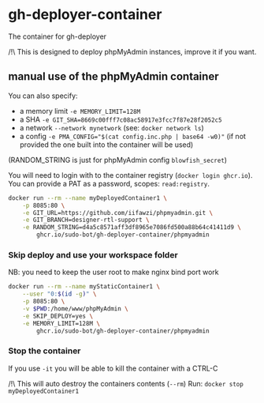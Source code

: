 # gh-deployer-container

The container for gh-deployer

/!\ This is designed to deploy phpMyAdmin instances, improve it if you want.

## manual use of the phpMyAdmin container

You can also specify:

- a memory limit `-e MEMORY_LIMIT=128M`
- a SHA `-e GIT_SHA=8669c00fff7c08ac58917e3fcc7f87e28f2052c5`
- a network `--network mynetwork` (see: `docker network ls`)
- a config `-e PMA_CONFIG="$(cat config.inc.php | base64 -w0)"` (if not provided the one built into the container will be used)

(RANDOM_STRING is just for phpMyAdmin config `blowfish_secret`)

You will need to login with to the container registry (`docker login ghcr.io`). You can provide a PAT as a password, scopes: `read:registry`.

```sh
docker run --rm --name myDeployedContainer1 \
    -p 8085:80 \
    -e GIT_URL=https://github.com/iifawzi/phpmyadmin.git \
    -e GIT_BRANCH=designer-rtl-support \
    -e RANDOM_STRING=d4a5c8571aff3df8965e7086fd500a88b64c41411d9 \
        ghcr.io/sudo-bot/gh-deployer-container/phpmyadmin
```

### Skip deploy and use your workspace folder

NB: you need to keep the user root to make nginx bind port work

```sh
docker run --rm --name myStaticContainer1 \
    --user "0:$(id -g)" \
    -p 8085:80 \
    -v $PWD:/home/www/phpMyAdmin \
    -e SKIP_DEPLOY=yes \
    -e MEMORY_LIMIT=128M \
        ghcr.io/sudo-bot/gh-deployer-container/phpmyadmin
```

### Stop the container

If you use `-it` you will be able to kill the container with a CTRL-C

/!\ This will auto destroy the containers contents (`--rm`)
Run: `docker stop myDeployedContainer1`
